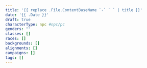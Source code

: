```yaml
---
title: '{{ replace .File.ContentBaseName `-` ` ` | title }}'
date: '{{ .Date }}'
draft: true
characterType: npc #npc/pc
genders: ""
classes: []
races: []
backgrounds: []
alignments: []
campaigns: []
tags: []
---
```

